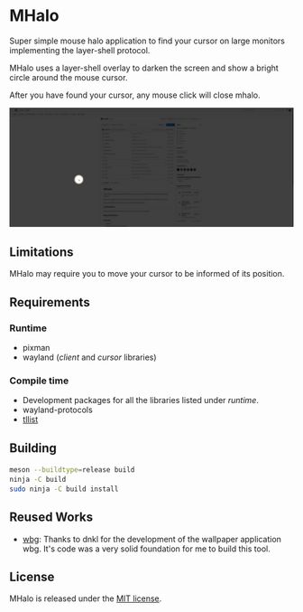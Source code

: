 # MHalo

Super simple mouse halo application to find your cursor on large monitors
implementing the layer-shell protocol.

MHalo uses a layer-shell overlay to darken the screen 
and show a bright circle around the mouse cursor.

After you have found your cursor, any mouse click will close mhalo.

![Screenshot of mhalo](./assets/screenshot.jpg)

## Limitations

MHalo may require you to move your cursor to be informed of its position.

## Requirements

### Runtime

* pixman
* wayland (_client_ and _cursor_ libraries)

### Compile time

* Development packages for all the libraries listed under _runtime_.
* wayland-protocols
* [tllist](https://codeberg.org/dnkl/tllist)


## Building

```sh
meson --buildtype=release build
ninja -C build
sudo ninja -C build install
```

## Reused Works

* [wbg](https://codeberg.org/dnkl/wbg): Thanks to dnkl for the development 
  of the wallpaper application wbg. It's code was a very solid foundation
  for me to build this tool.

## License
MHalo is released under the [MIT license](LICENSE).

